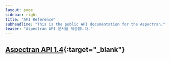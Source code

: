 ```yaml
---
layout: page
sidebar: right
title: "API Reference"
subheadline: "This is the public API documentation for the Aspectran."
teaser: "Aspectran API 문서를 제공합니다."
---
```


## [Aspectran API 1.4](http://api.aspectran.com/1.4/){:target="_blank"}
